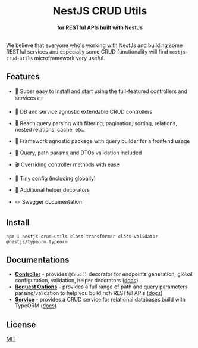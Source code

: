 <div align="center">
  <h1>NestJS CRUD Utils</h1>
</div>
<div align="center">
  <strong>for RESTful APIs built with NestJs</strong>
</div>

<br />

We believe that everyone who's working with NestJs and building some RESTful services and especially some CRUD functionality will find `nestjs-crud-utils` microframework very useful.

## Features

- :electric_plug: Super easy to install and start using the full-featured controllers and services :point_right:

- :octopus: DB and service agnostic extendable CRUD controllers

- :mag_right: Reach query parsing with filtering, pagination, sorting, relations, nested relations, cache, etc.

- :telescope: Framework agnostic package with query builder for a frontend usage

- :space_invader: Query, path params and DTOs validation included

- :clapper: Overriding controller methods with ease

- :wrench: Tiny config (including globally)

- :gift: Additional helper decorators

- :pencil2: Swagger documentation


## Install

```shell
npm i nestjs-crud-utils class-transformer class-validator @nestjs/typeorm typeorm
```


## Documentations

- [**Controller**](https://github.com/zahidhasanaunto/nestjs-crud-utils/wiki/Controllers) - provides `@Crud()` decorator for endpoints generation, global configuration, validation, helper decorators ([docs](https://github.com/zahidhasanaunto/nestjs-crud-utils/wiki/Controllers))
- [**Request Options**](https://github.com/zahidhasanaunto/nestjs-crud-utils/wiki/Requests) - provides a full range of path and query parameters parsing/validation to help you build rich RESTful APIs ([docs](https://github.com/zahidhasanaunto/nestjs-crud-utils/wiki/Requests))
- [**Service**](https://github.com/zahidhasanaunto/nestjs-crud-utils/wiki/Services) - provides a CRUD service for relational databases build with TypeORM ([docs](https://github.com/zahidhasanaunto/nestjs-crud-utils/wiki/Services))

## License

[MIT](LICENSE)
